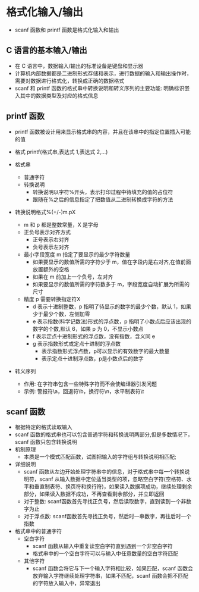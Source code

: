 # 格式化输入/输出

- scanf 函数和 printf 函数是格式化输入和输出

## C 语言的基本输入/输出

- 在 C 语言中，数据输入/输出的标准设备是键盘和显示器
- 计算机内部数据都是二进制形式存储和表示，进行数据的输入和输出操作时，需要对数据进行格式化，转换成正确的数据格式
- scanf 和 printf 函数的格式串中转换说明和转义序列的主要功能: 明确标识嵌入其中的数据类型及对应的格式信息

## printf 函数
- printf 函数被设计用来显示格式串的内容，并且在该串中的指定位置插入可能的值
- 格式 printf(格式串,表达式 1,表达式 2,...)
- 格式串
  - 普通字符
  - 转换说明
    - 转换说明以字符%开头，表示打印过程中待填充的值的占位符
    - 跟随在%之后的信息指定了把数值从二进制转换成字符的方法
- 转换说明格式%(+/-)m.pX
  - m 和 p 都是整数常量，X 是字母
  - 正负号表示对齐方式
    - 正号表示右对齐
    - 负号表示左对齐
  - 最小字段宽度 m 指定了要显示的最少字符数量
    - 如果要显示的数值所需的字符少于 m，值在字段内是右对齐,在值前面放置额外的空格
    - 如果在 m 前加上一个负号，左对齐
    - 如果要显示的数值所需的字符数多于 m，字段宽度自动扩展为所需的尺寸
  - 精度 p 需要转换指定符X
    - d 表示十进制整数，p 指明了待显示的数字的最少个数，默认 1，如果少于最少个数，左侧加零
    - e 表示指数(科学记数法)形式的浮点数，p 指明了小数点后应该出现的数字的个数,默认 6，如果 p 为 0，不显示小数点
    - f 表示定点十进制形式的浮点数，没有指数，含义同 e
    - g 表示指数形式或定点十进制的浮点数
      - 表示指数形式浮点数，p可以显示的有效数字的最大数量
      - 表示定点十进制浮点数，p是小数点后的数字
  
- 转义序列
  - 作用: 在字符串包含一些特殊字符而不会使编译器引发问题
  - 示例: 警报符\a，回退符\b，换行符\n，水平制表符\t

## scanf 函数
- 根据特定的格式读取输入
- scanf 函数的格式串也可以包含普通字符和转换说明两部分,但是多数情况下，scanf 函数只包含转换说明
- 机制原理
  - 本质是一个模式匹配函数，试图把输入的字符组与转换说明相匹配;
- 详细说明
  - scanf 函数从左边开始处理字符串中的信息，对于格式串中每一个转换说明符，scanf 从输入数据中定位适当类型的项，忽略空白字符(空格符、水平和垂直制表符、换页符和换行符)，如果读入数据项成功，继续处理剩余部分，如果读入数据不成功，不再查看剩余部分，并立即返回
  - 对于整数: scanf函数首先寻找正负号，然后读取数字，直到读到一个非数字为止
  - 对于浮点数: scanf函数首先寻找正负号，然后时一串数字，再往后时一个指数
- 格式串中的普通字符
  - 空白字符
    - scanf 函数从输入中重复读空白字符直到遇到一个非空白字符
    - 格式串中的一个空白字符可以与输入中任意数量的空白字符匹配
  - 其他字符
    - scanf 函数会将它与下一个输入字符相比较，如果匹配，scanf 函数会放弃输入字符继续处理字符串，如果不匹配，scanf 函数会把不匹配的字符放入输入中，异常退出
